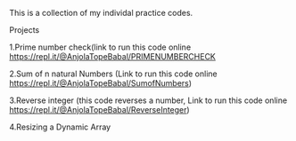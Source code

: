 This is a collection of my individal practice codes.

Projects

1.Prime number check(link to run this code online https://repl.it/@AnjolaTopeBabal/PRIMENUMBERCHECK

2.Sum of n natural Numbers (Link to run this code online https://repl.it/@AnjolaTopeBabal/SumofNumbers)

3.Reverse integer (this code reverses a number, Link to run this code online https://repl.it/@AnjolaTopeBabal/ReverseInteger)

4.Resizing a Dynamic Array 
